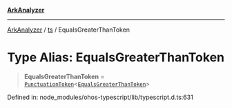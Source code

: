 [**ArkAnalyzer**](../../../../README.md)

***

[ArkAnalyzer](../../../../globals.md) / [ts](../README.md) / EqualsGreaterThanToken

# Type Alias: EqualsGreaterThanToken

> **EqualsGreaterThanToken** = [`PunctuationToken`](../interfaces/PunctuationToken.md)\<[`EqualsGreaterThanToken`](../enumerations/SyntaxKind.md#equalsgreaterthantoken)\>

Defined in: node\_modules/ohos-typescript/lib/typescript.d.ts:631
